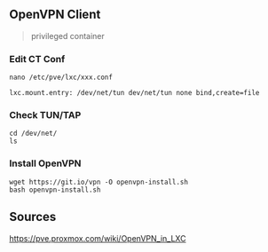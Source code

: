 ## OpenVPN Client
> privileged container

### Edit CT Conf
```
nano /etc/pve/lxc/xxx.conf

lxc.mount.entry: /dev/net/tun dev/net/tun none bind,create=file
```

### Check TUN/TAP
```
cd /dev/net/
ls
```

### Install OpenVPN
```
wget https://git.io/vpn -O openvpn-install.sh
bash openvpn-install.sh
```

## Sources
https://pve.proxmox.com/wiki/OpenVPN_in_LXC
